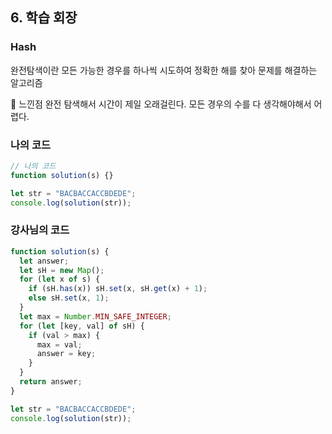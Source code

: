 ## 6. 학습 회장

### Hash

완전탐색이란 모든 가능한 경우를 하나씩 시도하여 정확한 해를 찾아 문제를 해결하는 알고리즘

📌 느낀점
완전 탐색해서 시간이 제일 오래걸린다. 모든 경우의 수를 다 생각해야해서 어렵다.

### 나의 코드

```js
// 나의 코드
function solution(s) {}

let str = "BACBACCACCBDEDE";
console.log(solution(str));
```

### 강사님의 코드

```js
function solution(s) {
  let answer;
  let sH = new Map();
  for (let x of s) {
    if (sH.has(x)) sH.set(x, sH.get(x) + 1);
    else sH.set(x, 1);
  }
  let max = Number.MIN_SAFE_INTEGER;
  for (let [key, val] of sH) {
    if (val > max) {
      max = val;
      answer = key;
    }
  }
  return answer;
}

let str = "BACBACCACCBDEDE";
console.log(solution(str));
```
